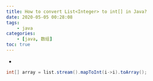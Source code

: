 ```yaml
---
title: How to convert List<Integer> to int[] in Java?
date: 2020-05-05 00:28:08
tags:
    - java
categories:
    - [java, 数组]
toc: true
---
```


-

<!-- more -->

```java
int[] array = list.stream().mapToInt(i->i).toArray();
```
